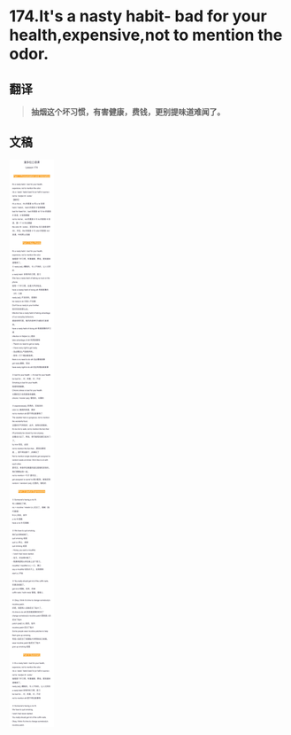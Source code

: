 # 174.It's a nasty habit- bad for your health,expensive,not to mention the odor.

## 翻译

> **抽烟这个坏习惯，有害健康，费钱，更别提味道难闻了。**

## 文稿

![](img/174.jpg)

